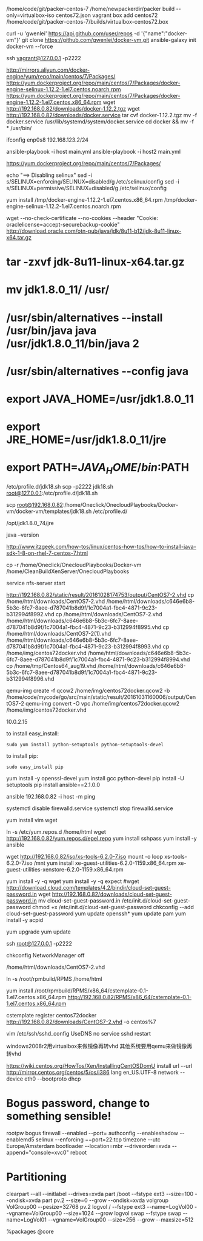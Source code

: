 /home/code/git/packer-centos-7
/home/newpackerdir/packer build --only=virtualbox-iso centos72.json
vagrant box add centos72 /home/code/git/packer-centos-7/builds/virtualbox-centos72.box


curl -u 'gwenlei' https://api.github.com/user/repos -d '{"name":"docker-vm"}'
git clone https://github.com/gwenlei/docker-vm.git
ansible-galaxy init docker-vm --force


ssh vagrant@127.0.0.1 -p2222

http://mirrors.aliyun.com/docker-engine/yum/repo/main/centos/7/Packages/
https://yum.dockerproject.org/repo/main/centos/7/Packages/docker-engine-selinux-1.12.2-1.el7.centos.noarch.rpm
https://yum.dockerproject.org/repo/main/centos/7/Packages/docker-engine-1.12.2-1.el7.centos.x86_64.rpm
wget http://192.168.0.82/downloads/docker-1.12.2.tgz
wget http://192.168.0.82/downloads/docker.service
tar cvf docker-1.12.2.tgz
mv -f docker.service /usr/lib/systemd/system/docker.service
cd docker && mv -f * /usr/bin/

ifconfig enp0s8 192.168.123.2/24


ansible-playbook -i host main.yml
ansible-playbook -i host2 main.yml


https://yum.dockerproject.org/repo/main/centos/7/Packages/


echo "==> Disabling selinux"
sed -i s/SELINUX=enforcing/SELINUX=disabled/g /etc/selinux/config
sed -i s/SELINUX=permissive/SELINUX=disabled/g /etc/selinux/config


yum install /tmp/docker-engine-1.12.2-1.el7.centos.x86_64.rpm /tmp/docker-engine-selinux-1.12.2-1.el7.centos.noarch.rpm


wget --no-check-certificate --no-cookies --header "Cookie: oraclelicense=accept-securebackup-cookie" http://download.oracle.com/otn-pub/java/jdk/8u11-b12/jdk-8u11-linux-x64.tar.gz
# tar -zxvf jdk-8u11-linux-x64.tar.gz
 
#  mv jdk1.8.0_11/ /usr/
# /usr/sbin/alternatives --install /usr/bin/java java /usr/jdk1.8.0_11/bin/java 2
 
# /usr/sbin/alternatives --config java

# export JAVA_HOME=/usr/jdk1.8.0_11
# export JRE_HOME=/usr/jdk1.8.0_11/jre
# export PATH=$JAVA_HOME/bin:$PATH

/etc/profile.d/jdk18.sh
scp -p2222 jdk18.sh root@127.0.0.1:/etc/profile.d/jdk18.sh 

scp root@192.168.0.82:/home/Oneclick/OnecloudPlaybooks/Docker-vm/docker-vm/templates/jdk18.sh /etc/profile.d/

/opt/jdk1.8.0_74/jre

java –version

http://www.itzgeek.com/how-tos/linux/centos-how-tos/how-to-install-java-sdk-1-8-on-rhel-7-centos-7.html


cp -r /home/Oneclick/OnecloudPlaybooks/Docker-vm /home/CleanBuildXenServer/OnecloudPlaybooks



service nfs-server start

http://192.168.0.82/static/result/20161028174753/output/CentOS7-2.vhd
cp /home/html/downloads/CentOS7-2.vhd   /home/html/downloads/c646e6b8-5b3c-6fc7-8aee-d787041b8d9f/1c7004a1-fbc4-4871-9c23-b312994f8992.vhd
cp /home/html/downloads/CentOS7-2.vhd   /home/html/downloads/c646e6b8-5b3c-6fc7-8aee-d787041b8d9f/1c7004a1-fbc4-4871-9c23-b312994f8995.vhd
cp /home/html/downloads/CentOS7-2\(1\).vhd   /home/html/downloads/c646e6b8-5b3c-6fc7-8aee-d787041b8d9f/1c7004a1-fbc4-4871-9c23-b312994f8993.vhd
cp /home/img/centos72docker.vhd  /home/html/downloads/c646e6b8-5b3c-6fc7-8aee-d787041b8d9f/1c7004a1-fbc4-4871-9c23-b312994f8994.vhd
cp /home/tmp/Centos64_aug19.vhd  /home/html/downloads/c646e6b8-5b3c-6fc7-8aee-d787041b8d9f/1c7004a1-fbc4-4871-9c23-b312994f8996.vhd

qemu-img create -f qcow2 /home/img/centos72docker.qcow2 -b /home/code/mycode/go/src/main/static/result/20161031160006/output/CentOS7-2
qemu-img convert -O vpc /home/img/centos72docker.qcow2 /home/img/centos72docker.vhd

10.0.2.15

to install easy_install:

    sudo yum install python-setuptools python-setuptools-devel

to install pip:

    sudo easy_install pip

yum install -y openssl-devel
yum install gcc python-devel
pip install -U setuptools 
pip install ansible==2.1.0.0

ansible 192.168.0.82 -i host -m ping


systemctl disable firewalld.service
systemctl stop firewalld.service

yum install vim wget

ln -s /etc/yum.repos.d /home/html
wget http://192.168.0.82/yum.repos.d/epel.repo
yum install sshpass
yum install -y ansible


wget http://192.168.0.82/iso/xs-tools-6.2.0-7.iso
mount -o loop xs-tools-6.2.0-7.iso /mnt
yum install xe-guest-utilities-6.2.0-1159.x86_64.rpm xe-guest-utilities-xenstore-6.2.0-1159.x86_64.rpm


yum install -y -q wget
yum install -y -q expect
#wget http://download.cloud.com/templates/4.2/bindir/cloud-set-guest-password.in
wget http://192.168.0.82/downloads/cloud-set-guest-password.in
mv cloud-set-guest-password.in /etc/init.d/cloud-set-guest-password
chmod +x /etc/init.d/cloud-set-guest-password
chkconfig --add cloud-set-guest-password
yum update openssh*
yum update pam
yum install -y acpid

yum upgrade
yum update

ssh root@127.0.0.1 -p2222

chkconfig NetworkManager off

/home/html/downloads/CentOS7-2.vhd

ln -s /root/rpmbuild/RPMS /home/html

yum install /root/rpmbuild/RPMS/x86_64/cstemplate-0.1-1.el7.centos.x86_64.rpm
http://192.168.0.82/RPMS/x86_64/cstemplate-0.1-1.el7.centos.x86_64.rpm

cstemplate register centos72docker http://192.168.0.82/downloads/CentOS7-2.vhd -o centos%7

vim /etc/ssh/sshd_config
UseDNS no
service sshd restart


windows2008r2用virtualbox来做镜像再转vhd
其他系统要用qemu来做镜像再转vhd


https://wiki.centos.org/HowTos/Xen/InstallingCentOSDomU
install
url --url http://mirror.centos.org/centos/5/os/i386
lang en_US.UTF-8
network --device eth0 --bootproto dhcp
# Bogus password, change to something sensible!
rootpw bogus
firewall --enabled --port=
authconfig --enableshadow --enablemd5
selinux --enforcing −−port=22:tcp
timezone --utc Europe/Amsterdam
bootloader --location=mbr --driveorder=xvda --append="console=xvc0"
reboot

# Partitioning
clearpart --all --initlabel --drives=xvda
part /boot --fstype ext3 --size=100 --ondisk=xvda
part pv.2 --size=0 --grow --ondisk=xvda
volgroup VolGroup00 --pesize=32768 pv.2
logvol / --fstype ext3 --name=LogVol00 --vgname=VolGroup00 --size=1024 --grow
logvol swap --fstype swap --name=LogVol01 --vgname=VolGroup00 --size=256 --grow --maxsize=512

%packages
@core
